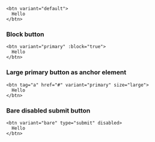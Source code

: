 ```vue
<btn variant="default">
  Hello
</btn>
```

### Block button

```vue
<btn variant="primary" :block="true">
  Hello
</btn>
```

### Large primary button as anchor element

```vue
<btn tag="a" href="#" variant="primary" size="large">
  Hello
</btn>
```

### Bare disabled submit button

```vue
<btn variant="bare" type="submit" disabled>
  Hello
</btn>
```